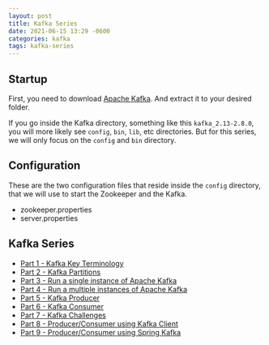 ```yaml
---
layout: post
title: Kafka Series
date: 2021-06-15 13:29 -0600
categories: kafka
tags: kafka-series
---
```


## Startup
First, you need to download [Apache Kafka](https://downloads.apache.org/kafka/).
And extract it to your desired folder.

If you go inside the Kafka directory, something like this `kafka_2.13-2.8.0`,
you will more likely see `config`, `bin`, `lib`, etc directories.
But for this series, we will only focus on the `config` and `bin` directory.

## Configuration
These are the two configuration files that reside inside the `config` directory,
that we will use to start the Zookeeper and the Kafka.
- zookeeper.properties
- server.properties

## Kafka Series
- [Part 1 - Kafka Key Terminology](../kafka-key-terms)
- [Part 2 - Kafka Partitions](../kafka-partitions)
- [Part 3 - Run a single instance of Apache Kafka](../kafka-single-instance)
- [Part 4 - Run a multiple instances of Apache Kafka](../kafka-multiple-instance)
- [Part 5 - Kafka Producer](../kafka-producer)
- [Part 6 - Kafka Consumer](../kafka-consumer)
- [Part 7 - Kafka Challenges](../kafka-challenges)
- [Part 8 - Producer/Consumer using Kafka Client](../kafka-client)
- [Part 9 - Producer/Consumer using Spring Kafka](../spring-kafka)
